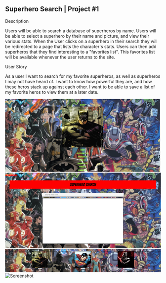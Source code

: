 ## Superhero Search | Project #1
Description

Users will be able to search a database of superheros by name. Users will be able to select a superhero by their name and picture, and view their various stats.
When the User clicks on a superhero in their search they will be redirected to a page that lists the character's stats.
Users can then add superheros that they find interesting to a "favorites list". This favorites list will be available whenever the user returns to the site.

User Story

As a user I want to search for my favorite superheros, as well as superheros I may not have heard of. I want to know how powerful they are, and how these heros stack up against each other.
I want to be able to save a list of my favorite heros to view them at a later date.

![Screenshot](<./Images/Superhero%20Project%20(1).png>)
![Screenshot](<./Images/Superhero%20Project%20(2).png>)
![Screenshot](<./Images/Superhero%20Project%20(3).png>)
![Screenshot](./Images/Superhero%20project.gif)
